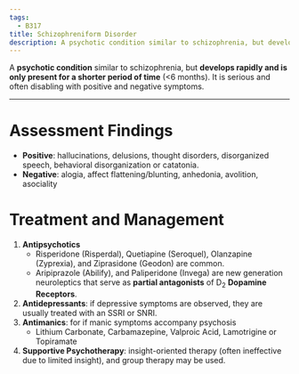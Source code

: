 ```yaml
---
tags:
  - B317
title: Schizophreniform Disorder
description: A psychotic condition similar to schizophrenia, but develops rapidly and is only present for a shorter period of time. It is serious and often disabling with positive and negative symptoms.
---
```

A **psychotic condition** similar to schizophrenia, but **develops rapidly and is only present for a shorter period of time** (<6 months). It is serious and often disabling with positive and negative symptoms.
___
# Assessment Findings
- **Positive**: hallucinations, delusions, thought disorders, disorganized speech, behavioral disorganization or catatonia.
- **Negative**: alogia, affect flattening/blunting, anhedonia, avolition, asociality
# Treatment and Management
1. **Antipsychotics**
	- Risperidone (Risperdal), Quetiapine (Seroquel), Olanzapine (Zyprexia), and Ziprasidone (Geodon) are common.
	- Aripiprazole (Abilify), and Paliperidone (Invega) are new generation neuroleptics that serve as **partial antagonists** of D<sub>2</sub> **Dopamine Receptors**.
1. **Antidepressants**: if depressive symptoms are observed, they are usually treated with an SSRI or SNRI.
2. **Antimanics**: for if manic symptoms accompany psychosis
	- Lithium Carbonate, Carbamazepine, Valproic Acid, Lamotrigine or Topiramate
3. **Supportive Psychotherapy**: insight-oriented therapy (often ineffective due to limited insight), and group therapy may be used.